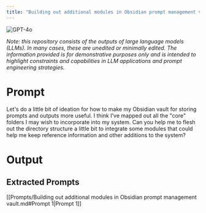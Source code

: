 ```yaml
---
title: "Building out additional modules in Obsidian prompt management vault"
---
```

![GPT-4o](https://img.shields.io/badge/GPT--4o-3333FF?style=for-the-badge&logo=openai&logoColor=white)



*Note: this repository consists of the outputs of large language models (LLMs). In many cases, these are unedited or minimally edited. The information provided is for demonstrative purposes only and is intended to highlight constraints and capabilities in LLM applications and prompt engineering strategies.*


# Prompt

Let's do a little bit of ideation for how to make my Obsidian vault for storing prompts and outputs more useful. I think I've mapped out all the "core" folders I may wish to incorporate into my system. Can you help me to flesh out the directory structure a little bit to integrate some modules that could help me keep reference information and other additions to the system?

# Output






## Extracted Prompts
[[Prompts/Building out additional modules in Obsidian prompt management vault.md#Prompt 1|Prompt 1]]
